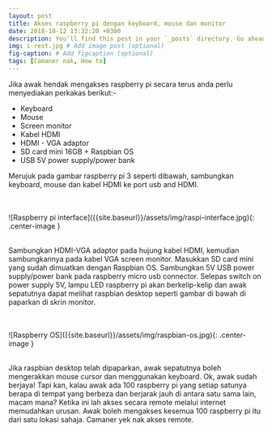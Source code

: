 ```yaml
---
layout: post
title: Akses raspberry pi dengan keyboard, mouse dan monitor
date: 2018-10-12 13:32:20 +0300
description: You’ll find this post in your `_posts` directory. Go ahead and edit it and re-build the site to see your changes. # Add post description (optional)
img: i-rest.jpg # Add image post (optional)
fig-caption: # Add figcaption (optional)
tags: [Camaner nak, How to]
---
```

Jika awak hendak mengakses raspberry pi secara terus anda perlu menyediakan perkakas berikut:-

* Keyboard
* Mouse
* Screen monitor
* Kabel HDMI
* HDMI - VGA adaptor
* SD card mini 16GB + Raspbian OS
* USB 5V power supply/power bank

Merujuk pada gambar raspberry pi 3 seperti dibawah, sambungkan keyboard, mouse dan kabel HDMI ke port usb and HDMI.  

<br/>
<br/>
![Raspberry pi interface]({{site.baseurl}}/assets/img/raspi-interface.jpg){: .center-image }
<br/>
<br/>

Sambungkan HDMI-VGA adaptor pada hujung kabel HDMI, kemudian sambungkannya pada kabel VGA screen monitor. Masukkan SD card mini yang sudah dimuatkan dengan Raspbian OS. Sambungkan 5V USB power supply/power bank pada raspberry micro usb connector. Selepas switch on power supply 5V,  lampu LED raspberry pi akan berkelip-kelip dan awak sepatutnya dapat melihat raspbian desktop seperti gambar di bawah di paparkan di skrin monitor.

<br/>
<br/>
![Raspberry OS]({{site.baseurl}}/assets/img/raspbian-os.jpg){: .center-image }
<br/>
<br/>

Jika raspbian desktop telah dipaparkan, awak sepatutnya boleh mengerakkan mouse cursor dan menggunakan keyboard. Ok, awak sudah berjaya! Tapi kan, kalau awak ada 100 raspberry pi yang setiap satunya berapa di tempat yang berbeza dan berjarak  jauh di antara satu sama lain, macam mana? Ketika ini lah akses secara remote melalui internet memudahkan urusan. Awak boleh mengakses kesemua 100 raspberry pi itu dari satu lokasi sahaja. Camaner yek nak akses remote.





